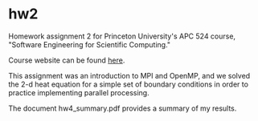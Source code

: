 hw2
===

Homework assignment 2 for Princeton University's APC 524 course, "Software Engineering for Scientific Computing."

Course website can be found [here](https://registrar.princeton.edu/course-offerings/course_details.xml?courseid=011475&term=1152).

This assignment was an introduction to MPI and OpenMP, and we solved the 2-d heat equation for a simple set of boundary conditions 
in order to practice implementing parallel processing.

The document hw4_summary.pdf provides a summary of my results.
